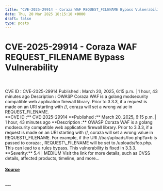 ```yaml
---
title: "CVE-2025-29914 - Coraza WAF REQUEST_FILENAME Bypass Vulnerability"
date: Thu, 20 Mar 2025 18:15:18 +0000
draft: false
type: posts
---
```

# CVE-2025-29914 - Coraza WAF REQUEST_FILENAME Bypass Vulnerability

<br/>

<br/>
 CVE ID : CVE-2025-29914 Published : March 20, 2025, 6:15 p.m. | 1 hour, 43 minutes ago Description : OWASP Coraza WAF is a golang modsecurity compatible web application firewall library. Prior to 3.3.3, if a request is made on an URI starting with //, coraza will set a wrong value in REQUEST_FILENAME.
<br/>
**CVE ID :** CVE-2025-29914  
**Published :** March 20, 2025, 6:15 p.m. | 1 hour, 43 minutes ago  
**Description :** OWASP Coraza WAF is a golang modsecurity compatible web application firewall library. Prior to 3.3.3, if a request is made on an URI starting with //, coraza will set a wrong value in REQUEST\_FILENAME. For example, if the URI //bar/uploads/foo.php?a=b is passed to coraza: , REQUEST\_FILENAME will be set to /uploads/foo.php. This can lead to a rules bypass. This vulnerability is fixed in 3.3.3.  
**Severity:** 5.4 | MEDIUM  
Visit the link for more details, such as CVSS details, affected products, timeline, and more...

#### [Source](https://cvefeed.io/vuln/detail/CVE-2025-29914)

<br/>
---
